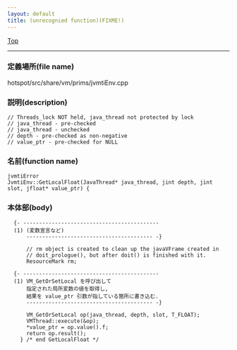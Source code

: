 ```yaml
---
layout: default
title: (unrecognied function)(FIXME!)
---
```

[Top](../index.html)

--- 
### 定義場所(file name)
hotspot/src/share/vm/prims/jvmtiEnv.cpp
### 説明(description)

```
// Threads_lock NOT held, java_thread not protected by lock
// java_thread - pre-checked
// java_thread - unchecked
// depth - pre-checked as non-negative
// value_ptr - pre-checked for NULL
```

### 名前(function name)
```
jvmtiError
JvmtiEnv::GetLocalFloat(JavaThread* java_thread, jint depth, jint slot, jfloat* value_ptr) {
```

### 本体部(body)
```
  {- -------------------------------------------
  (1) (変数宣言など)
      ---------------------------------------- -}

	  // rm object is created to clean up the javaVFrame created in
	  // doit_prologue(), but after doit() is finished with it.
	  ResourceMark rm;
	
  {- -------------------------------------------
  (1) VM_GetOrSetLocal を呼び出して
      指定された局所変数の値を取得し, 
      結果を value_ptr 引数が指している箇所に書き込む.
      ---------------------------------------- -}

	  VM_GetOrSetLocal op(java_thread, depth, slot, T_FLOAT);
	  VMThread::execute(&op);
	  *value_ptr = op.value().f;
	  return op.result();
	} /* end GetLocalFloat */
	
```


